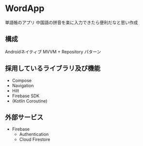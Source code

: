 # WordApp
単語帳のアプリ
中国語の拼音を楽に入力できたら便利だなと思い作成

## 構成
Androidネイティブ
MVVM + Repository パターン

## 採用しているライブラリ及び機能
- Compose
- Navigation
- Hilt
- Firebase SDK
- (Kotlin Coroutine)
 
 
## 外部サービス
- Firebase
  - Authentication
  - Cloud Firestore
